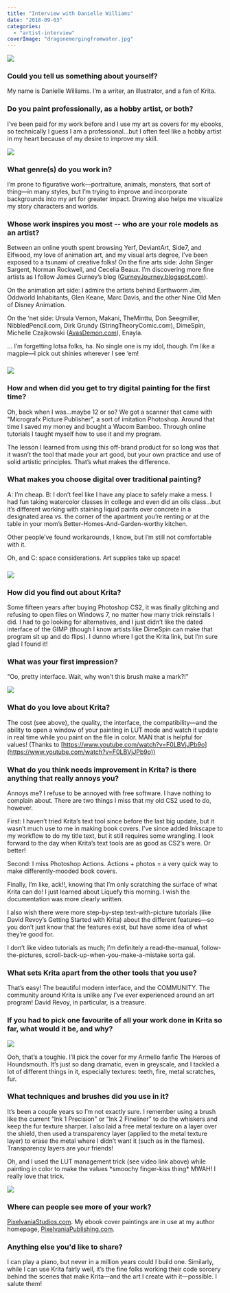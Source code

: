 ```yaml
---
title: "Interview with Danielle Williams"
date: "2018-09-03"
categories: 
  - "artist-interview"
coverImage: "dragonemergingfromwater.jpg"
---
```


![](images/LoveOctopus-notext.jpg)

### Could you tell us something about yourself?

My name is Danielle Williams. I’m a writer, an illustrator, and a fan of Krita.

### Do you paint professionally, as a hobby artist, or both?

I’ve been paid for my work before and I use my art as covers for my ebooks, so technically I guess I am a professional…but I often feel like a hobby artist in my heart because of my desire to improve my skill.

![](images/Gingersnap-notext.jpg)

### What genre(s) do you work in?

I’m prone to figurative work—portraiture, animals, monsters, that sort of thing—in many styles, but I’m trying to improve and incorporate backgrounds into my art for greater impact. Drawing also helps me visualize my story characters and worlds.

### Whose work inspires you most -- who are your role models as an artist?

Between an online youth spent browsing Yerf, DeviantArt, Side7, and Elfwood, my love of animation art, and my visual arts degree, I’ve been exposed to a tsunami of creative folks! On the fine arts side: John Singer Sargent, Norman Rockwell, and Cecelia Beaux. I’m discovering more fine artists as I follow James Gurney’s blog ([GurneyJourney.blogspot.com](https://GurneyJourney.blogspot.com)).

On the animation art side: I admire the artists behind Earthworm Jim, Oddworld Inhabitants, Glen Keane, Marc Davis, and the other Nine Old Men of Disney Animation.

On the ‘net side: Ursula Vernon, Makani, TheMinttu, Don Seegmiller, NibbledPencil.com, Dirk Grundy (StringTheoryComic.com), DimeSpin, Michelle Czajkowski ([AvasDemon.com](https://AvasDemon.com)), Enayla.

... I’m forgetting lotsa folks, ha. No single one is my idol, though. I’m like a magpie—I pick out shinies wherever I see ‘em!

### ![](images/whatthecatbroughtbacknotext.png)

### How and when did you get to try digital painting for the first time?

Oh, back when I was…maybe 12 or so? We got a scanner that came with "Micrografx Picture Publisher", a sort of imitation Photoshop. Around that time I saved my money and bought a Wacom Bamboo. Through online tutorials I taught myself how to use it and my program.

The lesson I learned from using this off-brand product for so long was that it wasn’t the tool that made your art good, but your own practice and use of solid artistic principles. That’s what makes the difference.

### What makes you choose digital over traditional painting?

A: I’m cheap. B: I don’t feel like I have any place to safely make a mess. I had fun taking watercolor classes in college and even did an oils class…but it’s different working with staining liquid paints over concrete in a designated area vs. the corner of the apartment you’re renting or at the table in your mom’s Better-Homes-And-Garden-worthy kitchen.

Other people’ve found workarounds, I know, but I’m still not comfortable with it.

Oh, and C: space considerations. Art supplies take up space!

### ![](images/frenchies-notext.jpg)

### How did you find out about Krita?

Some fifteen years after buying Photoshop CS2, it was finally glitching and refusing to open files on Windows 7, no matter how many trick reinstalls I did. I had to go looking for alternatives, and I just didn’t like the dated interface of the GIMP (though I know artists like DimeSpin can make that program sit up and do flips). I dunno where I got the Krita link, but I’m sure glad I found it!

### What was your first impression?

“Oo, pretty interface. Wait, why won’t this brush make a mark?!”

![](images/PurrfectChristmas-artonly.jpg)

### What do you love about Krita?

The cost (see above), the quality, the interface, the compatibility—and the ability to open a window of your painting in LUT mode and watch it update in real time while you paint on the file in color. MAN that is helpful for values! (Thanks to [https://www.youtube.com/watch?v=F0LBVjJPb9o](https://www.youtube.com/watch?v=F0LBVjJPb9o))

### What do you think needs improvement in Krita? is there anything that really annoys you?

Annoys me? I refuse to be annoyed with free software. I have nothing to complain about. There are two things I miss that my old CS2 used to do, however.

First: I haven’t tried Krita’s text tool since before the last big update, but it wasn’t much use to me in making book covers. I’ve since added Inkscape to my workflow to do my title text, but it still requires some wrangling. I look forward to the day when Krita’s text tools are as good as CS2’s were. Or better!

Second: I miss Photoshop Actions. Actions + photos = a very quick way to make differently-mooded book covers.

Finally, I’m like, ack!!, knowing that I’m only scratching the surface of what Krita can do! I just learned about Liquefy this morning. I wish the documentation was more clearly written.

I also wish there were more step-by-step text-with-picture tutorials (like David Revoy’s Getting Started with Krita) about the different features—so you don’t just know that the features exist, but have some idea of what they’re good for.

I don’t like video tutorials as much; I’m definitely a read-the-manual, follow-the-pictures, scroll-back-up-when-you-make-a-mistake sorta gal.

### What sets Krita apart from the other tools that you use?

That’s easy! The beautiful modern interface, and the COMMUNITY. The community around Krita is unlike any I’ve ever experienced around an art program! David Revoy, in particular, is a treasure.

### If you had to pick one favourite of all your work done in Krita so far, what would it be, and why?

![](images/theheroesofhoundsmouth-artonly-web.jpg)

Ooh, that’s a toughie. I’ll pick the cover for my Armello fanfic The Heroes of Houndsmouth. It’s just so dang dramatic, even in greyscale, and I tackled a lot of different things in it, especially textures: teeth, fire, metal scratches, fur.

### What techniques and brushes did you use in it?

It’s been a couple years so I’m not exactly sure. I remember using a brush like the current “Ink 1 Precision” or “Ink 2 Fineliner” to do the whiskers and keep the fur texture sharper. I also laid a free metal texture on a layer over the shield, then used a transparency layer (applied to the metal texture layer) to erase the metal where I didn’t want it (such as in the flames). Transparency layers are your friends!

Oh, and I used the LUT management trick (see video link above) while painting in color to make the values \*smoochy finger-kiss thing\* MWAH! I really love that trick.

![](images/stoneseekerscover-web-artonly.jpg)

### Where can people see more of your work?

[PixelvaniaStudios.com](https://PixelvaniaStudios.com). My ebook cover paintings are in use at my author homepage, [PixelvaniaPublishing.com](https://PixelvaniaPublishing.com).

### Anything else you'd like to share?

I can play a piano, but never in a million years could I build one. Similarly, while I can use Krita fairly well, it’s the fine folks working their code sorcery behind the scenes that make Krita—and the art I create with it—possible. I salute them!
